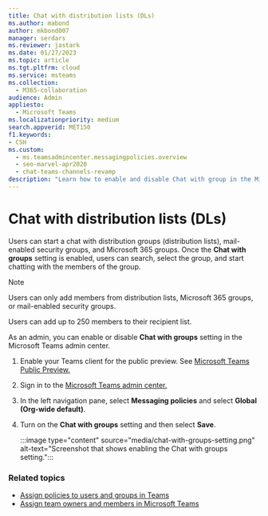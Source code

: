```yaml
---
title: Chat with distribution lists (DLs)
ms.author: mabond
author: mkbond007
manager: serdars
ms.reviewer: jastark
ms.date: 01/27/2023
ms.topic: article
ms.tgt.pltfrm: cloud
ms.service: msteams
ms.collection: 
  - M365-collaboration
audience: Admin
appliesto: 
  - Microsoft Teams
ms.localizationpriority: medium
search.appverid: MET150
f1.keywords:
- CSH
ms.custom: 
  - ms.teamsadmincenter.messagingpolicies.overview
  - seo-marvel-apr2020
  - chat-teams-channels-revamp
description: "Learn how to enable and disable Chat with group in the Microsoft Teams admin center."
---
```


# Chat with distribution lists (DLs)

Users can start a chat with distribution groups (distribution lists), mail-enabled security groups, and Microsoft 365 groups. Once the **Chat with groups** setting is enabled, users can search, select the group, and start chatting with the members of the group.

> [!NOTE]
> Users can only add members from distribution lists, Microsoft 365 groups, or mail-enabled security groups.
>
> Users can add up to 250 members to their recipient list.

As an admin, you can enable or disable **Chat with groups** setting in the Microsoft Teams admin center.

1. Enable your Teams client for the public preview. See [Microsoft Teams Public Preview.](public-preview-doc-updates.md)
2. Sign in to the [Microsoft Teams admin center.](https://admin.teams.microsoft.com/)
3. In the left navigation pane, select **Messaging policies** and select **Global (Org-wide default)**.
4. Turn on the **Chat with groups** setting and then select **Save**. 

    :::image type="content" source="media/chat-with-groups-setting.png" alt-text="Screenshot that shows enabling the Chat with groups setting.":::

### Related topics

- [Assign policies to users and groups in Teams](assign-policies-users-and-groups.md)
- [Assign team owners and members in Microsoft Teams](assign-roles-permissions.md)
